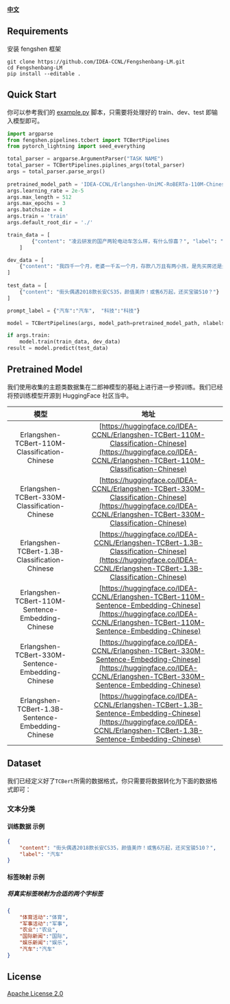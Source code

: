 [**中文**](./README.md)

## Requirements

安装 fengshen 框架

```shell
git clone https://github.com/IDEA-CCNL/Fengshenbang-LM.git
cd Fengshenbang-LM
pip install --editable .
```

## Quick Start

你可以参考我们的 [example.py](./example.py) 脚本，只需要将处理好的 train、dev、test 即输入模型即可。
```python
import argparse
from fengshen.pipelines.tcbert import TCBertPipelines
from pytorch_lightning import seed_everything

total_parser = argparse.ArgumentParser("TASK NAME")
total_parser = TCBertPipelines.piplines_args(total_parser)
args = total_parser.parse_args()
    
pretrained_model_path = 'IDEA-CCNL/Erlangshen-UniMC-RoBERTa-110M-Chinese'
args.learning_rate = 2e-5
args.max_length = 512
args.max_epochs = 3
args.batchsize = 4
args.train = 'train'
args.default_root_dir = './'

train_data = [
        {"content": "凌云研发的国产两轮电动车怎么样，有什么惊喜？", "label": "科技",}
    ]

dev_data = [
    {"content": "我四千一个月，老婆一千五一个月，存款八万且有两小孩，是先买房还是先买车？","label": "汽车",}
]
    
test_data = [
    {"content": "街头偶遇2018款长安CS35，颜值美炸！或售6万起，还买宝骏510？"}
]

prompt_label = {"汽车":"汽车",  "科技":"科技"}

model = TCBertPipelines(args, model_path=pretrained_model_path, nlabels=len(prompt_label))

if args.train:
	model.train(train_data, dev_data)
result = model.predict(test_data)
```
## Pretrained Model
我们使用收集的主题类数据集在二郎神模型的基础上进行进一步预训练。我们已经将预训练模型开源到 HuggingFace 社区当中。

| 模型 | 地址   |
|:---------:|:--------------:|
| Erlangshen-TCBert-110M-Classification-Chinese  | [https://huggingface.co/IDEA-CCNL/Erlangshen-TCBert-110M-Classification-Chinese](https://huggingface.co/IDEA-CCNL/Erlangshen-TCBert-110M-Classification-Chinese)   |
| Erlangshen-TCBert-330M-Classification-Chinese  | [https://huggingface.co/IDEA-CCNL/Erlangshen-TCBert-330M-Classification-Chinese](https://huggingface.co/IDEA-CCNL/Erlangshen-TCBert-330M-Classification-Chinese)       |
| Erlangshen-TCBert-1.3B-Classification-Chinese  | [https://huggingface.co/IDEA-CCNL/Erlangshen-TCBert-1.3B-Classification-Chinese](https://huggingface.co/IDEA-CCNL/Erlangshen-TCBert-1.3B-Classification-Chinese)   |
| Erlangshen-TCBert-110M-Sentence-Embedding-Chinese  | [https://huggingface.co/IDEA-CCNL/Erlangshen-TCBert-110M-Sentence-Embedding-Chinese](https://huggingface.co/IDEA-CCNL/Erlangshen-TCBert-110M-Sentence-Embedding-Chinese)       |
| Erlangshen-TCBert-330M-Sentence-Embedding-Chinese  | [https://huggingface.co/IDEA-CCNL/Erlangshen-TCBert-330M-Sentence-Embedding-Chinese](https://huggingface.co/IDEA-CCNL/Erlangshen-TCBert-330M-Sentence-Embedding-Chinese)       |
| Erlangshen-TCBert-1.3B-Sentence-Embedding-Chinese  | [https://huggingface.co/IDEA-CCNL/Erlangshen-TCBert-1.3B-Sentence-Embedding-Chinese](https://huggingface.co/IDEA-CCNL/Erlangshen-TCBert-1.3B-Sentence-Embedding-Chinese)       |


## Dataset

我们已经定义好了```TCBert```所需的数据格式，你只需要将数据转化为下面的数据格式即可：

### 文本分类
#### 训练数据 示例
```json
{
    "content": "街头偶遇2018款长安CS35，颜值美炸！或售6万起，还买宝骏510？",   
    "label": "汽车"
}

```
#### 标签映射 示例
##### 将真实标签映射为合适的两个字标签
```json
{
    "体育活动":"体育", 
    "军事活动":"军事", 
    "农业":"农业", 
    "国际新闻":"国际", 
    "娱乐新闻":"娱乐", 
    "汽车":"汽车"
}
```

## License

[Apache License 2.0](https://github.com/IDEA-CCNL/Fengshenbang-LM/blob/main/LICENSE)


